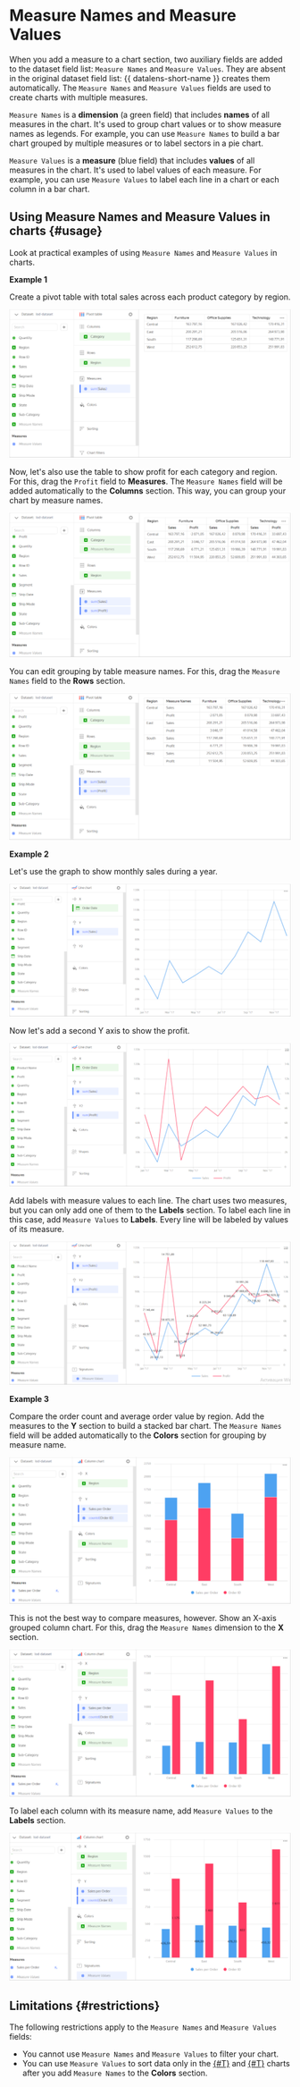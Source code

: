 # Measure Names and Measure Values

When you add a measure to a chart section, two auxiliary fields are added to the dataset field list: `Measure Names` and `Measure Values`. They are absent in the original dataset field list: {{ datalens-short-name }} creates them automatically. The `Measure Names` and `Measure Values` fields are used to create charts with multiple measures.

`Measure Names` is a **dimension** (a green field) that includes **names** of all measures in the chart. It's used to group chart values or to show measure names as legends. For example, you can use `Measure Names` to build a bar chart grouped by multiple measures or to label sectors in a pie chart.

`Measure Values` is a **measure** (blue field) that includes **values** of all measures in the chart. It's used to label values of each measure. For example, you can use `Measure Values` to label each line in a chart or each column in a bar chart.

## Using Measure Names and Measure Values in charts {#usage}

Look at practical examples of using `Measure Names` and `Measure Values` in charts. 

**Example 1**

Create a pivot table with total sales across each product category by region.

![image](../../../_assets/datalens/concepts/measure-names-1.png)

Now, let's also use the table to show profit for each category and region. For this, drag the `Profit` field to **Measures**. The `Measure Names` field will be added automatically to the **Columns** section. This way, you can group your chart by measure names.

![image](../../../_assets/datalens/concepts/measure-names-2.png)

You can edit grouping by table measure names. For this, drag the `Measure Names` field to the **Rows** section.

![image](../../../_assets/datalens/concepts/measure-names-3.png)

**Example 2**

Let's use the graph to show monthly sales during a year.

![image](../../../_assets/datalens/concepts/measure-values-1.png)

Now let's add a second Y axis to show the profit.

![image](../../../_assets/datalens/concepts/measure-values-2.png)

Add labels with measure values to each line. The chart uses two measures, but you can only add one of them to the **Labels** section. To label each line in this case, add `Measure Values` to **Labels**. Every line will be labeled by values of its measure.

![image](../../../_assets/datalens/concepts/measure-values-3.png)

**Example 3**

Compare the order count and average order value by region. Add the measures to the **Y** section to build a stacked bar chart. The `Measure Names` field will be added automatically to the **Colors** section for grouping by measure name.

![image](../../../_assets/datalens/concepts/measure-names-4.png)

This is not the best way to compare measures, however. Show an X-axis grouped column chart. For this, drag the `Measure Names` dimension to the **X** section.

![image](../../../_assets/datalens/concepts/measure-names-5.png)

To label each column with its measure name, add `Measure Values` to the **Labels** section.

![image](../../../_assets/datalens/concepts/measure-names-6.png)

## Limitations {#restrictions}

The following restrictions apply to the `Measure Names` and `Measure Values` fields:

* You cannot use `Measure Names` and `Measure Values` to filter your chart.
* You can use `Measure Values` to sort data only in the [{#T}](../../visualization-ref/area-chart.md) and [{#T}](../../visualization-ref/normalized-area-chart.md) charts after you add `Measure Names` to the **Colors** section.
